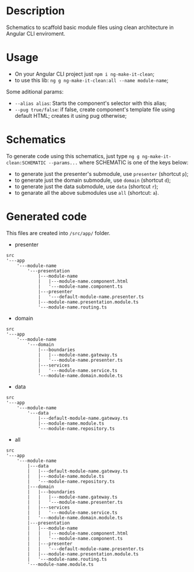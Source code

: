 # Description

Schematics to scaffold basic module files using clean architecture in Angular CLI enviroment.

# Usage
* On your Angular CLI project just `npm i ng-make-it-clean`;
* to use this lib: `ng g ng-make-it-clean:all --name module-name`;

Some aditional params:
* `--alias alias`: Starts the component's selector with this alias;
* `--pug true/false`: if false, create component's template file using default HTML; creates it using pug otherwise;

# Schematics

To generate code using this schematics, just type `ng g ng-make-it-clean:SCHEMATIC --params...` where SCHEMATIC is one of the keys below:

* to generate just the presenter's submodule, use `presenter` (shortcut `p`);
* to generate just the domain submodule, use `domain` (shortcut `d`);
* to generate just the data submodule, use `data` (shortcut `r`);
* to genarate all the above submodules use `all` (shortcut: `a`).

# Generated code

This files are created into `/src/app/` folder.

* presenter
```
src
'---app
    '---module-name
        '---presentation
            |---module-name
            |   |---module-name.component.html
            |   '---module-name.component.ts
            |---presenter
            |   '---default-module-name.presenter.ts
            |---module-name.presentation.module.ts
            '---module-name.routing.ts
```

* domain
```
src
'---app
    '---module-name
        '---domain
            |---boundaries
            |   |---module-name.gateway.ts
            |   '---module-name.presenter.ts
            |---services
            |   '---module-name.service.ts
            '---module-name.domain.module.ts
```

* data
```
src
'---app
    '---module-name
        '---data
            |---default-module-name.gateway.ts
            |---module-name.module.ts
            '---module-name.repository.ts
```

* all
```
src
'---app
    '---module-name
        |---data
        |   |---default-module-name.gateway.ts
        |   |---module-name.module.ts
        |   '---module-name.repository.ts
        |---domain
        |   |---boundaries
        |   |   |---module-name.gateway.ts
        |   |   '---module-name.presenter.ts
        |   |---services
        |   |   '---module-name.service.ts
        |   '---module-name.domain.module.ts
        |---presentation
        |   |---module-name
        |   |   |---module-name.component.html
        |   |   '---module-name.component.ts
        |   |---presenter
        |   |   '---default-module-name.presenter.ts
        |   |---module-name.presentation.module.ts
        |   '---module-name.routing.ts
        '---module-name.module.ts
```